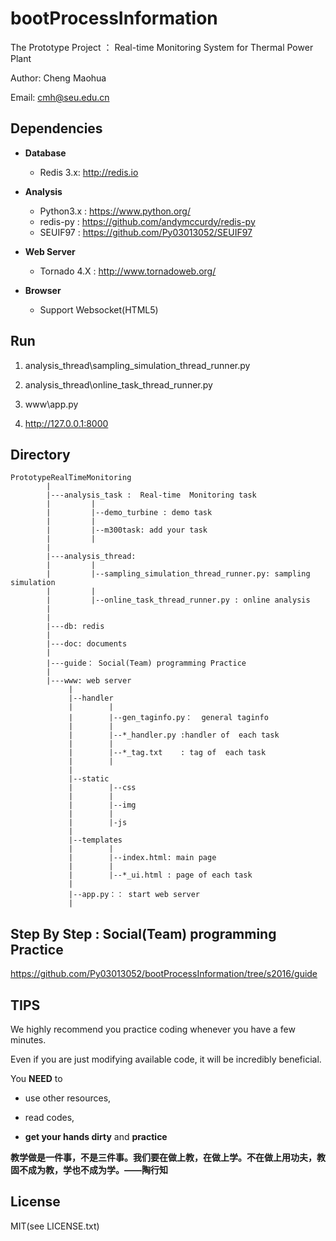 # bootProcessInformation

The Prototype Project ： Real-time Monitoring System for Thermal Power Plant

Author:   Cheng Maohua

Email:    cmh@seu.edu.cn

## Dependencies

* **Database**  

    * Redis 3.x: http://redis.io

* **Analysis**

   * Python3.x :  https://www.python.org/
   * redis-py  :  https://github.com/andymccurdy/redis-py
   * SEUIF97   :  https://github.com/Py03013052/SEUIF97

* **Web Server**

   * Tornado 4.X :  http://www.tornadoweb.org/

* **Browser**

   * Support Websocket(HTML5)

## Run

1. analysis_thread\sampling_simulation_thread_runner.py

2. analysis_thread\online_task_thread_runner.py

3. www\app.py

4. http://127.0.0.1:8000

## Directory
```
PrototypeRealTimeMonitoring
        |
        |---analysis_task :  Real-time  Monitoring task
        |         |
        |         |--demo_turbine : demo task
        |         |
        |         |--m300task: add your task
        |         |
        |
        |---analysis_thread:
        |         |
        |         |--sampling_simulation_thread_runner.py: sampling simulation
        |         |
        |         |--online_task_thread_runner.py : online analysis
        |
        |
        |---db: redis
        |
        |---doc: documents
        |
        |---guide： Social(Team) programming Practice
        |
        |---www: web server
             |
             |--handler
             |        |
             |        |--gen_taginfo.py：  general taginfo
             |        |
             |        |--*_handler.py :handler of  each task
             |        |
             |        |--*_tag.txt    : tag of  each task
             |        |
             |
             |--static
             |        |--css    
             |        |
             |        |--img
             |        |
             |        |-js  
             |
             |--templates
             |        |
             |        |--index.html: main page
             |        |
             |        |--*_ui.html : page of each task
             |
             |--app.py：： start web server
             |
 ```     

## Step By Step : Social(Team) programming Practice

https://github.com/Py03013052/bootProcessInformation/tree/s2016/guide


## TIPS

We highly recommend you practice coding whenever you have a few minutes.

Even if you are just modifying available code, it will be incredibly beneficial.

You **NEED** to

* use other resources,

* read codes,

*  **get your hands dirty** and **practice**

**教学做是一件事，不是三件事。我们要在做上教，在做上学。不在做上用功夫，教固不成为教，学也不成为学。——陶行知**

## License

MIT(see LICENSE.txt)     

